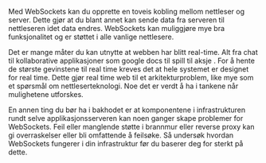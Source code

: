 Med WebSockets kan du opprette en toveis kobling mellom nettleser og server. Dette gjør at du blant annet kan sende data fra serveren til nettleseren idet data endres. WebSockets kan muliggjøre mye bra funksjonalitet og er støttet i alle vanlige nettlesere.

Det er mange måter du kan utnytte at webben har blitt real-time. Alt fra chat til kollaborative applikasjoner som google docs til spill til aksje . For å hente de største gevinstene til real time kreves det at hele systemet er designet for real time. Dette gjør real time web til et arkitekturproblem, like mye som et spørsmål om nettleserteknologi. Noe det er verdt å ha i tankene når mulighetene utforskes.

En annen ting du bør ha i bakhodet er at komponentene i infrastrukturen rundt selve applikasjonsserveren kan noen ganger skape problemer for WebSockets. Feil eller manglende støtte i brannmur eller reverse proxy kan gi overraskelser eller bli omfattende å feilsøke. Så undersøk hvordan WebSockets fungerer i din infrastruktur før du baserer deg for sterkt på dette.